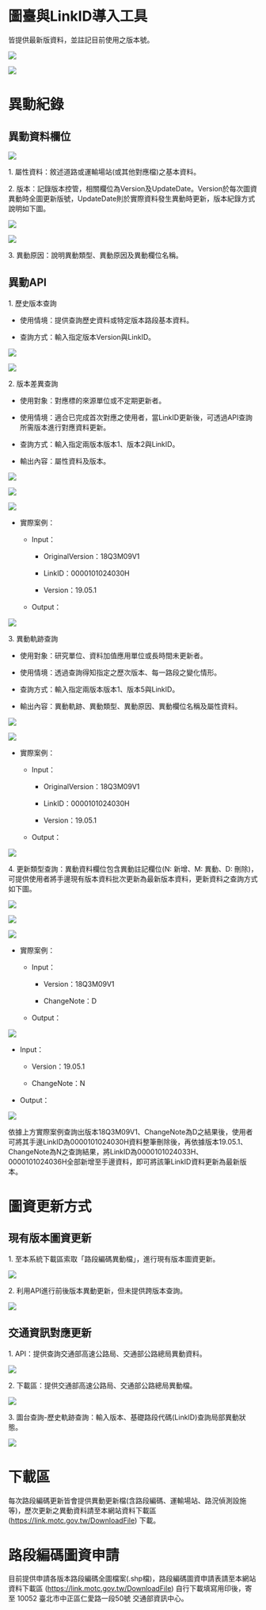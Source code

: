 # 圖臺與LinkID導入工具

皆提供最新版資料，並註記目前使用之版本號。

![](006.png)

![](007.png)


# 異動紀錄

## 異動資料欄位

![](001.png)

1\. 屬性資料：敘述道路或運輸場站(或其他對應檔)之基本資料。

2\. 版本：記錄版本控管，相關欄位為Version及UpdateDate。Version於每次圖資異動時全圖更新版號，UpdateDate則於實際資料發生異動時更新，版本紀錄方式說明如下圖。

![](003.png)

![](004.png)

3\. 異動原因：說明異動類型、異動原因及異動欄位名稱。


## 異動API

1\. 歷史版本查詢

* 使用情境：提供查詢歷史資料或特定版本路段基本資料。

* 查詢方式：輸入指定版本Version與LinkID。

![](008.PNG)

![](008-1.png)


2\. 版本差異查詢

* 使用對象：對應標的來源單位或不定期更新者。

* 使用情境：適合已完成首次對應之使用者，當LinkID更新後，可透過API查詢所需版本進行對應資料更新。

* 查詢方式：輸入指定兩版本版本1、版本2與LinkID。

* 輸出內容：屬性資料及版本。

![](009.png)

![](009-1.png)

![](009-2.png)

* 實際案例：

  * Input：

    * OriginalVersion：18Q3M09V1

    * LinkID：0000101024030H

    * Version：19.05.1

  * Output：

![](009-3.png)


3\. 異動軌跡查詢

* 使用對象：研究單位、資料加值應用單位或長時間未更新者。

* 使用情境：透過查詢得知指定之歷次版本、每一路段之變化情形。

* 查詢方式：輸入指定兩版本版本1、版本5與LinkID。

* 輸出內容：異動軌跡、異動類型、異動原因、異動欄位名稱及屬性資料。

![](010.PNG)

![](010-1.png)

* 實際案例：

  * Input：

    * OriginalVersion：18Q3M09V1

    * LinkID：0000101024030H

    * Version：19.05.1

  * Output：

![](010-2.png)

4\. 更新類型查詢：異動資料欄位包含異動註記欄位(N: 新增、M: 異動、D: 刪除)，可提供使用者將手邊現有版本資料批次更新為最新版本資料，更新資料之查詢方式如下圖。

![](011.PNG)

![](012.PNG)

![](013.PNG)

* 實際案例：

  * Input：

    * Version：18Q3M09V1

    * ChangeNote：D

  * Output：

![](014.PNG)

  * Input：

    * Version：19.05.1

    * ChangeNote：N

  * Output：

![](015.png)

依據上方實際案例查詢出版本18Q3M09V1、ChangeNote為D之結果後，使用者可將其手邊LinkID為0000101024030H資料整筆刪除後，再依據版本19.05.1、ChangeNote為N之查詢結果，將LinkID為0000101024033H、0000101024036H全部新增至手邊資料，即可將該筆LinkID資料更新為最新版本。

# 圖資更新方式

## 現有版本圖資更新

1\. 至本系統下載區索取「路段編碼異動檔」，進行現有版本圖資更新。

![](016.png)

2\. 利用API進行前後版本異動更新，但未提供跨版本查詢。

![](020.PNG)

## 交通資訊對應更新

1\. API：提供查詢交通部高速公路局、交通部公路總局異動資料。

![](017.png)

2\. 下載區：提供交通部高速公路局、交通部公路總局異動檔。

![](018.PNG)

3\. 圖台查詢-歷史軌跡查詢：輸入版本、基礎路段代碼(LinkID)查詢局部異動狀態。

![](019.PNG)

# 下載區

每次路段編碼更新皆會提供異動更新檔(含路段編碼、運輸場站、路況偵測設施等)，歷次更新之異動資料請至本網站資料下載區 (https://link.motc.gov.tw/DownloadFile) 下載。

# 路段編碼圖資申請

目前提供申請各版本路段編碼全圖檔案(.shp檔)，路段編碼圖資申請表請至本網站資料下載區 (https://link.motc.gov.tw/DownloadFile) 自行下載填寫用印後，寄至 10052 臺北市中正區仁愛路一段50號 交通部資訊中心。
